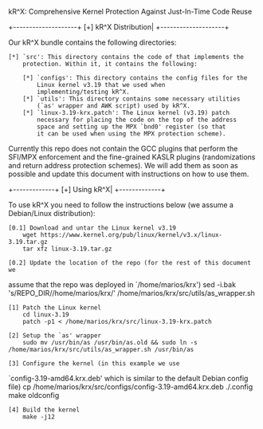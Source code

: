 kR^X: Comprehensive Kernel Protection Against Just-In-Time Code Reuse

+--------------------+
[+] kR^X Distribution|
+--------------------+

Our kR^X bundle contains the following directories:

	[*] `src': This directory contains the code of that implements the
		protection. Within it, it contains the following:

		[*] `configs': This directory contains the config files for the
			Linux kernel v3.19 that we used when 
			implementing/testing kR^X.
		[*] `utils': This directory contains some necessary utilities
			(`as' wrapper and AWK script) used by kR^X.
		[*] `linux-3.19-krx.patch': The Linux kernel (v3.19) patch
			necessary for placing the code on the top of the address
			space and setting up the MPX `bnd0' register (so that
			it can be used when using the MPX protection scheme).

Currently this repo does not contain the GCC plugins that perform the SFI/MPX
enforcement and the fine-grained KASLR plugins (randomizations and return
address protection schemes). We will add them as soon as possible and update
this document with instructions on how to use them.

+-------------+
[+] Using kR^X|
+-------------+

To use kR^X you need to follow the instructions below (we assume a Debian/Linux
distribution):

	[0.1] Download and untar the Linux kernel v3.19
		wget https://www.kernel.org/pub/linux/kernel/v3.x/linux-3.19.tar.gz
		tar xfz linux-3.19.tar.gz
	
	[0.2] Update the location of the repo (for the rest of this document we
assume that the repo was deployed in `/home/marios/krx')
		sed -i.bak 's/REPO_DIR/\/home\/marios\/krx/' /home/marios/krx/src/utils/as_wrapper.sh

	[1] Patch the Linux kernel
		cd linux-3.19
		patch -p1 < /home/marios/krx/src/linux-3.19-krx.patch

	[2] Setup the `as' wrapper
		sudo mv /usr/bin/as /usr/bin/as.old && sudo ln -s /home/marios/krx/src/utils/as_wrapper.sh /usr/bin/as
	
	[3] Configure the kernel (in this example we use
`config-3.19-amd64.krx.deb' which is similar to the default Debian config file)
		cp /home/marios/krx/src/configs/config-3.19-amd64.krx.deb ./.config
		make oldconfig
	
	[4] Build the kernel
		make -j12
